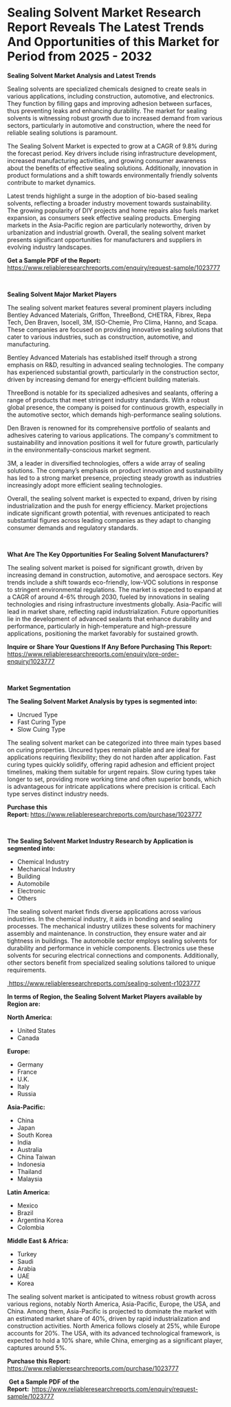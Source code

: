<p><h1>Sealing Solvent Market Research Report Reveals The Latest Trends And Opportunities of this Market for Period from 2025 - 2032</h1></p><p><strong>Sealing Solvent Market Analysis and Latest Trends</strong></p>
<p><p>Sealing solvents are specialized chemicals designed to create seals in various applications, including construction, automotive, and electronics. They function by filling gaps and improving adhesion between surfaces, thus preventing leaks and enhancing durability. The market for sealing solvents is witnessing robust growth due to increased demand from various sectors, particularly in automotive and construction, where the need for reliable sealing solutions is paramount.</p><p>The Sealing Solvent Market is expected to grow at a CAGR of 9.8% during the forecast period. Key drivers include rising infrastructure development, increased manufacturing activities, and growing consumer awareness about the benefits of effective sealing solutions. Additionally, innovation in product formulations and a shift towards environmentally friendly solvents contribute to market dynamics. </p><p>Latest trends highlight a surge in the adoption of bio-based sealing solvents, reflecting a broader industry movement towards sustainability. The growing popularity of DIY projects and home repairs also fuels market expansion, as consumers seek effective sealing products. Emerging markets in the Asia-Pacific region are particularly noteworthy, driven by urbanization and industrial growth. Overall, the sealing solvent market presents significant opportunities for manufacturers and suppliers in evolving industry landscapes.</p></p>
<p><strong>Get a Sample PDF of the Report:&nbsp;</strong> <a href="https://www.reliableresearchreports.com/enquiry/request-sample/1023777?utm_campaign=33&utm_medium=2&utm_source=Github&utm_content=ia&utm_term=18042025&utm_id=sealing-solvent">https://www.reliableresearchreports.com/enquiry/request-sample/1023777</a></p>
<p>&nbsp;</p>
<p><strong>Sealing Solvent Major Market Players</strong></p>
<p><p>The sealing solvent market features several prominent players including Bentley Advanced Materials, Griffon, ThreeBond, CHETRA, Fibrex, Repa Tech, Den Braven, Isocell, 3M, ISO-Chemie, Pro Clima, Hanno, and Scapa. These companies are focused on providing innovative sealing solutions that cater to various industries, such as construction, automotive, and manufacturing.</p><p>Bentley Advanced Materials has established itself through a strong emphasis on R&D, resulting in advanced sealing technologies. The company has experienced substantial growth, particularly in the construction sector, driven by increasing demand for energy-efficient building materials.</p><p>ThreeBond is notable for its specialized adhesives and sealants, offering a range of products that meet stringent industry standards. With a robust global presence, the company is poised for continuous growth, especially in the automotive sector, which demands high-performance sealing solutions.</p><p>Den Braven is renowned for its comprehensive portfolio of sealants and adhesives catering to various applications. The company's commitment to sustainability and innovation positions it well for future growth, particularly in the environmentally-conscious market segment.</p><p>3M, a leader in diversified technologies, offers a wide array of sealing solutions. The company’s emphasis on product innovation and sustainability has led to a strong market presence, projecting steady growth as industries increasingly adopt more efficient sealing technologies.</p><p>Overall, the sealing solvent market is expected to expand, driven by rising industrialization and the push for energy efficiency. Market projections indicate significant growth potential, with revenues anticipated to reach substantial figures across leading companies as they adapt to changing consumer demands and regulatory standards.</p></p>
<p>&nbsp;</p>
<p><strong>What Are The Key Opportunities For Sealing Solvent Manufacturers?</strong></p>
<p><p>The sealing solvent market is poised for significant growth, driven by increasing demand in construction, automotive, and aerospace sectors. Key trends include a shift towards eco-friendly, low-VOC solutions in response to stringent environmental regulations. The market is expected to expand at a CAGR of around 4-6% through 2030, fueled by innovations in sealing technologies and rising infrastructure investments globally. Asia-Pacific will lead in market share, reflecting rapid industrialization. Future opportunities lie in the development of advanced sealants that enhance durability and performance, particularly in high-temperature and high-pressure applications, positioning the market favorably for sustained growth.</p></p>
<p><strong>Inquire or Share Your Questions If Any Before Purchasing This Report:</strong> <a href="https://www.reliableresearchreports.com/enquiry/pre-order-enquiry/1023777?utm_campaign=33&utm_medium=2&utm_source=Github&utm_content=ia&utm_term=18042025&utm_id=sealing-solvent">https://www.reliableresearchreports.com/enquiry/pre-order-enquiry/1023777</a></p>
<p>&nbsp;</p>
<p><strong>Market Segmentation</strong></p>
<p><strong>The Sealing Solvent Market Analysis by types is segmented into:</strong></p>
<p><ul><li>Uncrued Type</li><li>Fast Curing Type</li><li>Slow Cuing Type</li></ul></p>
<p><p>The sealing solvent market can be categorized into three main types based on curing properties. Uncured types remain pliable and are ideal for applications requiring flexibility; they do not harden after application. Fast curing types quickly solidify, offering rapid adhesion and efficient project timelines, making them suitable for urgent repairs. Slow curing types take longer to set, providing more working time and often superior bonds, which is advantageous for intricate applications where precision is critical. Each type serves distinct industry needs.</p></p>
<p><strong>Purchase this Report:&nbsp;</strong><a href="https://www.reliableresearchreports.com/purchase/1023777?utm_campaign=33&utm_medium=2&utm_source=Github&utm_content=ia&utm_term=18042025&utm_id=sealing-solvent">https://www.reliableresearchreports.com/purchase/1023777</a></p>
<p>&nbsp;</p>
<p><strong>The Sealing Solvent Market Industry Research by Application is segmented into:</strong></p>
<p><ul><li>Chemical Industry</li><li>Mechanical Industry</li><li>Building</li><li>Automobile</li><li>Electronic</li><li>Others</li></ul></p>
<p><p>The sealing solvent market finds diverse applications across various industries. In the chemical industry, it aids in bonding and sealing processes. The mechanical industry utilizes these solvents for machinery assembly and maintenance. In construction, they ensure water and air tightness in buildings. The automobile sector employs sealing solvents for durability and performance in vehicle components. Electronics use these solvents for securing electrical connections and components. Additionally, other sectors benefit from specialized sealing solutions tailored to unique requirements.</p></p>
<p><a href="https://www.reliableresearchreports.com/sealing-solvent-r1023777?utm_campaign=33&utm_medium=2&utm_source=Github&utm_content=ia&utm_term=18042025&utm_id=sealing-solvent">&nbsp;https://www.reliableresearchreports.com/sealing-solvent-r1023777</a></p>
<p><strong>In terms of Region, the Sealing Solvent Market Players available by Region are:</strong></p>
<p>
    <p> <strong> North America: </strong>
        <ul>
            <li>United States</li>
            <li>Canada</li>
        </ul>
        </p> 
    <p> <strong> Europe: </strong>
        <ul>
            <li>Germany</li>
            <li>France</li>
            <li>U.K.</li>
            <li>Italy</li>
            <li>Russia</li>
        </ul>
        </p> 
    <p> <strong> Asia-Pacific: </strong>
        <ul>
            <li>China</li>
            <li>Japan</li>
            <li>South Korea</li>
            <li>India</li>
            <li>Australia</li>
            <li>China Taiwan</li>
            <li>Indonesia</li>
            <li>Thailand</li>
            <li>Malaysia</li>
        </ul>
        </p> 
    <p> <strong> Latin America: </strong>
        <ul>
            <li>Mexico</li>
            <li>Brazil</li>
            <li>Argentina Korea</li>
            <li>Colombia</li>
        </ul>
        </p> 
    <p> <strong> Middle East & Africa: </strong>
        <ul>
            <li>Turkey</li>
            <li>Saudi</li>
            <li>Arabia</li>
            <li>UAE</li>
            <li>Korea</li>
        </ul>
    </p>
    </p>
<p><p>The sealing solvent market is anticipated to witness robust growth across various regions, notably North America, Asia-Pacific, Europe, the USA, and China. Among them, Asia-Pacific is projected to dominate the market with an estimated market share of 40%, driven by rapid industrialization and construction activities. North America follows closely at 25%, while Europe accounts for 20%. The USA, with its advanced technological framework, is expected to hold a 10% share, while China, emerging as a significant player, captures around 5%.</p></p>
<p><strong>Purchase this Report: </strong><a href="https://www.reliableresearchreports.com/purchase/1023777?utm_campaign=33&utm_medium=2&utm_source=Github&utm_content=ia&utm_term=18042025&utm_id=sealing-solvent">https://www.reliableresearchreports.com/purchase/1023777</a></p>
<p>&nbsp;<strong>Get a Sample PDF of the Report:&nbsp;&nbsp;</strong><a href="https://www.reliableresearchreports.com/enquiry/request-sample/1023777?utm_campaign=33&utm_medium=2&utm_source=Github&utm_content=ia&utm_term=18042025&utm_id=sealing-solvent">https://www.reliableresearchreports.com/enquiry/request-sample/1023777</a></p>
<p><strong></strong></p>
<p><p></p><p></p><p></p></p>